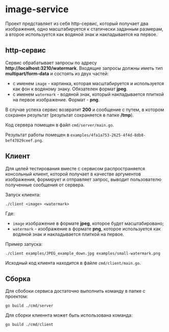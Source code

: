 # image-service

Проект представляет из себя http-сервис, который получает два изображения, одно масштабируется к статически заданным размерам,
а второе используется как водяной знак и накладывается на первое.

## http-сервис

Сервис обрабатывает запросы по адресу **http://localhost:3210/watermark**. Входящие запросы должны иметь тип **multipart/form-data**
и состоять из двух частей:

- с именем `image`  - картинка, которая масштабируется и используется как фон к водяному знаку. Обязателен формат **jpeg**.
- с именем `watermark` - водяной знак, который накладывается плиткой на первое изображение. Формат - **png**.

В случае успеха сервис возвратит **200** и сообщение с путем, в котором сохранен результат (результат сохраняется в папке **/tmp**).

Код сервера помещен в файл  `cmd/server/main.go`.

Результат работы помещен в `examples/4fa1a753-2625-4f4d-8db8-bef47829ceef.png`.

## Клиент

Для целей тестирования вместе с сервисом распространяется консольный клиент, которой получает в качестве аргументов изображения, формирует и
отправляет запрос, выводит пользователю полученные сообщения от сервера.

Запуск клиента:

```
./client <image> <watermark>
```

Где:

-  `image`  изображение в формате **jpeg**, которое будет масштабировано;
-  `watermark`  - изображение в формате **png**, которое используется как водяной знак и накладывается плиткой на первое.

Пример запуска:

```
./client examples/JPEG_example_down.jpg examples/small-watermark.png
```

Исходный код клиента находится в файле  `cmd/client/main.go`.

## Сборка

Для сбобоки сервиса достаточно выполнить команду в папке с проектом:

```
go build ./cmd/server
```

Для сборки клиеннта может быть использована команда:

```
go build ./cmd/client
```
